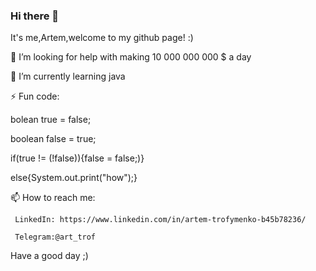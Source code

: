 ### Hi there 👋
It's me,Artem,welcome to my github page! :)

 🤔 I’m looking for help with making 10 000 000 000 $ a day
 
 🌱 I’m currently learning java
 
 ⚡ Fun code:
 
 bolean true = false;
 
 boolean false = true;
 
 if(true != (!false)){false = false;)}
 
 else{System.out.print("how");}
 
 📫 How to reach me:
 
     LinkedIn: https://www.linkedin.com/in/artem-trofymenko-b45b78236/
     
     Telegram:@art_trof
     
Have a good day ;)

<!--
**ArtTrof/ArtTrof** is a ✨ _special_ ✨ repository because its `README.md` (this file) appears on your GitHub profile.

Here are some ideas to get you started:

- 🔭 I’m currently working on ...
- 🌱 I’m currently learning ...
- 👯 I’m looking to collaborate on ...
- 🤔 I’m looking for help with ...
- 💬 Ask me about ...
- 📫 How to reach me: ...
- 😄 Pronouns: ...
- ⚡ Fun fact: ...
-->
